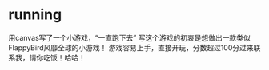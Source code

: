 # running
用canvas写了一个小游戏，“一直跑下去”
写这个游戏的初衷是想做出一款类似FlappyBird风靡全球的小游戏！
游戏容易上手，直接开玩，分数超过100分过来联系我，请你吃饭！哈哈！
